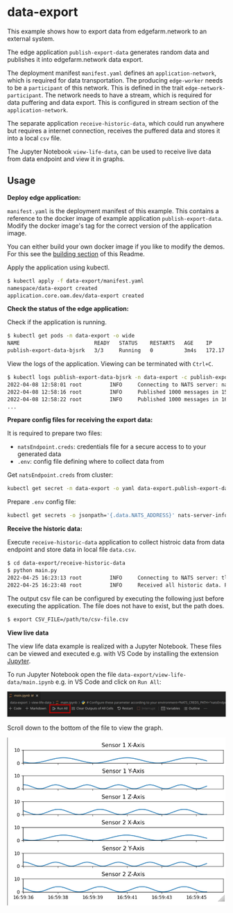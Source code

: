 # data-export

This example shows how to export data from edgefarm.network to an external system.

The edge application `publish-export-data` generates random data and publishes it into edgefarm.network data export.

The deployment manifest `manifest.yaml` defines an `application-network`, which is required for data transportation. The producing `edge-worker` needs to be a `participant` of this network. This is defined in the trait `edge-network-participant`. The network needs to have a stream, which is required for data puffering and data export. This is configured in stream section of the `application-network`.

The separate application `receive-historic-data`, which could run anywhere but requires a internet connection, receives the puffered data and stores it into a local `csv` file.

The Jupyter Notebook `view-life-data`, can be used to receive live data from data endpoint and view it in graphs.

## Usage

**Deploy edge application:**

`manifest.yaml` is the deployment manifest of this example. This contains a reference to the docker image of example application `publish-export-data`. Modify the docker image's tag for the correct version of the application image.

You can either build your own docker image if you like to modify the demos. For this see the [building section](../README.md#building-yourself) of this Readme.

Apply the application using kubectl.

```bash
$ kubectl apply -f data-export/manifest.yaml
namespace/data-export created
application.core.oam.dev/data-export created
```

**Check the status of the edge application:**

Check if the application is running.

```bash
$ kubectl get pods -n data-export -o wide
NAME                        READY   STATUS    RESTARTS   AGE    IP           NODE        NOMINATED NODE   READINESS GATES
publish-export-data-bjsrk   3/3     Running   0          3m4s   172.17.0.2   rpi-snake   <none>           <none>
```

View the logs of the application. Viewing can be terminated with `Ctrl+C`.

```bash
$ kubectl logs publish-export-data-bjsrk -n data-export -c publish-export-data -f
2022-04-08 12:58:01 root         INFO     Connecting to NATS server: nats://nats.nats:4222
2022-04-08 12:58:16 root         INFO     Published 1000 messages in 15 seconds. Total size: 257750. Byte per Second:  17183.
2022-04-08 12:58:22 root         INFO     Published 1000 messages in 16 seconds. Total size: 257722. Byte per Second:  16107.
...
```

**Prepare config files for receiving the export data:**

It is required to prepare two files:
- `natsEndpoint.creds`: credentials file for a secure access to to your generated data
- `.env`: config file defining where to collect data from


Get `natsEndpoint.creds` from cluster:
```bash
kubectl get secret -n data-export -o yaml data-export.publish-export-data -o jsonpath='{.data.data-export-network\.creds}' | base64 --decode > data-export/natsEndpoint.creds
```

Prepare `.env` config file:
```bash
kubectl get secrets -o jsonpath='{.data.NATS_ADDRESS}' nats-server-info | base64 --decode | xargs printf 'NATS_SERVER="%s"\n' > data-export/.env
```


**Receive the historic data:**

Execute `receive-historic-data` application to collect histroic data from data endpoint and store data in local file `data.csv`.
```bash
$ cd data-export/receive-historic-data
$ python main.py
2022-04-25 16:23:13 root         INFO     Connecting to NATS server: tls://connect.ngs.global:4222
2022-04-25 16:23:48 root         INFO     Received all historic data. Proceed with live data.
```

The output csv file can be configured by executing the following just before executing the application. The file does not have to exist, but the path does.
```bash
$ export CSV_FILE=/path/to/csv-file.csv
```

**View live data**

The view life data example is realized with a Jupyter Notebook. These files can be viewed and executed e.g. with VS Code by installing the extension  [Jupyter](https://marketplace.visualstudio.com/items?itemName=ms-toolsai.jupyter).

To run Jupyter Notebook open the file `data-export/view-life-data/main.ipynb` e.g. in VS Code and click on `Run All`:

![Run Jupyter Notebook](../docs/run-jupyter-notebook.png)

Scroll down to the bottom of the file to view the graph.

![Jupyter Output Example](../docs/data-export-jupyter-output.png)
